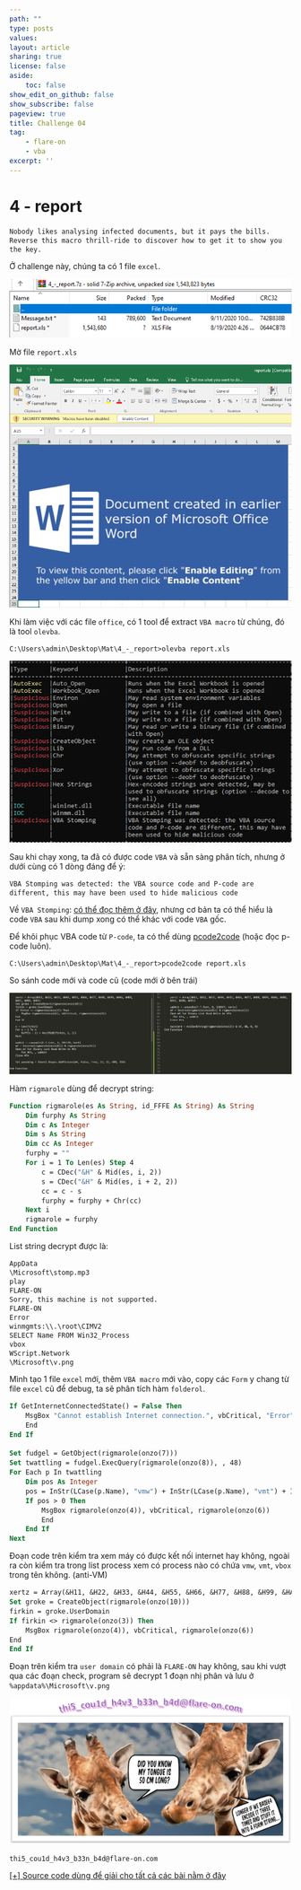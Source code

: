 ```yaml
---
path: ""
type: posts
values:
layout: article
sharing: true
license: false
aside:
    toc: false
show_edit_on_github: false
show_subscribe: false
pageview: true
title: Challenge 04
tag:
    - flare-on
    - vba
excerpt: ''
---
```

# 4 - report

```
Nobody likes analysing infected documents, but it pays the bills. Reverse this macro thrill-ride to discover how to get it to show you the key.
```

Ở challenge này, chúng ta có 1 file `excel`.

![](/assets/images/flareon/4/1.png)

Mờ file `report.xls`

![](/assets/images/flareon/4/3.png)

Khi làm việc với các file `office`, có 1 tool để extract `VBA macro` từ chúng, đó là tool `olevba`.

```
C:\Users\admin\Desktop\Mat\4_-_report>olevba report.xls
```

![](/assets/images/flareon/4/2.png)

Sau khi chạy xong, ta đã có được code `VBA` và sẵn sàng phân tích, nhưng ở dưới cùng có 1 dòng đáng để ý:

```
VBA Stomping was detected: the VBA source code and P-code are different, this may have been used to hide malicious code
```

Về `VBA Stomping`: [có thể đọc thêm ở đây](https://medium.com/walmartglobaltech/vba-stomping-advanced-maldoc-techniques-612c484ab278), nhưng cơ bản ta có thể hiểu là code `VBA` sau khi dump xong có thể khác với code `VBA` gốc.

Để khôi phục VBA code từ `P-code`, ta có thể dùng [pcode2code](https://pypi.org/project/pcode2code/) (hoặc đọc p-code luôn).

```
C:\Users\admin\Desktop\Mat\4_-_report>pcode2code report.xls
```

So sánh code mới và code cũ (code mới ở bên trái)

![](/assets/images/flareon/4/4.png)

Hàm `rigmarole` dùng để decrypt string:

```vb
Function rigmarole(es As String, id_FFFE As String) As String
    Dim furphy As String
    Dim c As Integer
    Dim s As String
    Dim cc As Integer
    furphy = ""
    For i = 1 To Len(es) Step 4
        c = CDec("&H" & Mid(es, i, 2))
        s = CDec("&H" & Mid(es, i + 2, 2))
        cc = c - s
        furphy = furphy + Chr(cc)
    Next i
    rigmarole = furphy
End Function
```

List string decrypt được là:

```
AppData
\Microsoft\stomp.mp3
play 
FLARE-ON
Sorry, this machine is not supported.
FLARE-ON
Error
winmgmts:\\.\root\CIMV2
SELECT Name FROM Win32_Process
vbox
WScript.Network
\Microsoft\v.png
```

Mình tạo 1 file `excel` mới, thêm `VBA macro` mới vào, copy các `Form` y chang từ file `excel` cũ để debug, ta sẽ phân tích hàm `folderol`.

```vb
If GetInternetConnectedState() = False Then
    MsgBox "Cannot establish Internet connection.", vbCritical, "Error"
    End
End If

Set fudgel = GetObject(rigmarole(onzo(7)))
Set twattling = fudgel.ExecQuery(rigmarole(onzo(8)), , 48)
For Each p In twattling
    Dim pos As Integer
    pos = InStr(LCase(p.Name), "vmw") + InStr(LCase(p.Name), "vmt") + InStr(LCase(p.Name), rigmarole(onzo(9)))
    If pos > 0 Then
        MsgBox rigmarole(onzo(4)), vbCritical, rigmarole(onzo(6))
        End
    End If
Next
```

Đoạn code trên kiểm tra xem máy có được kết nối internet hay không, ngoài ra còn kiểm tra trong list process xem có process nào có chứa `vmw`, `vmt`, `vbox` trong tên không. (anti-VM)

```vb
xertz = Array(&H11, &H22, &H33, &H44, &H55, &H66, &H77, &H88, &H99, &HAA, &HBB, &HCC, &HDD, &HEE)
Set groke = CreateObject(rigmarole(onzo(10)))
firkin = groke.UserDomain
If firkin <> rigmarole(onzo(3)) Then
    MsgBox rigmarole(onzo(4)), vbCritical, rigmarole(onzo(6))
End
End If
```

Đoạn trên kiểm tra `user domain` có phải là `FLARE-ON` hay không, sau khi vượt qua các đoạn check, program sẽ decrypt 1 đoạn nhị phân và lưu ở `%appdata%\Microsoft\v.png`

![](/assets/images/flareon/4/v.png)

```
thi5_cou1d_h4v3_b33n_b4d@flare-on.com
```

[[+] Source code dùng để giải cho tất cả các bài nằm ở đây](/assets/images/flareon/src.zip)